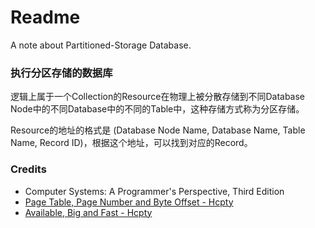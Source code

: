 # Readme
A note about Partitioned-Storage Database.

### 执行分区存储的数据库

逻辑上属于一个Collection的Resource在物理上被分散存储到不同Database Node中的不同Database中的不同的Table中，这种存储方式称为分区存储。

Resource的地址的格式是 (Database Node Name, Database Name, Table Name, Record ID)，根据这个地址，可以找到对应的Record。

### Credits
- Computer Systems: A Programmer's Perspective, Third Edition
- [Page Table, Page Number and Byte Offset - Hcpty](https://github.com/hcpty/page-table-page-number-and-byte-offset)
- [Available, Big and Fast - Hcpty](https://github.com/hcpty/available-big-and-fast)
